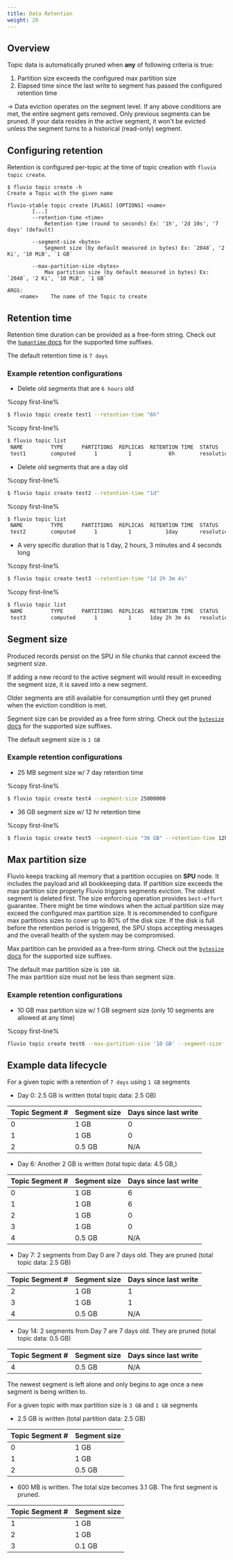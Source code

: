 ```yaml
---
title: Data Retention
weight: 20
---
```


## Overview

Topic data is automatically pruned when **any** of following criteria is true:
1. Partition size exceeds the configured max partition size
2. Elapsed time since the last write to segment has passed the configured retention time

-> Data eviction operates on the segment level. If any above conditions are met, the entire segment gets removed. Only previous segments can be pruned. If your data resides in the active segment, it won't be evicted unless the segment turns to a historical (read-only) segment.


## Configuring retention

Retention is configured per-topic at the time of topic creation with `fluvio topic create`.

```shell
$ fluvio topic create -h
Create a Topic with the given name

fluvio-stable topic create [FLAGS] [OPTIONS] <name>
        [...]
        --retention-time <time>
            Retention time (round to seconds) Ex: '1h', '2d 10s', '7 days' (default)

        --segment-size <bytes>
            Segment size (by default measured in bytes) Ex: `2048`, '2 Ki', '10 MiB', `1 GB`

        --max-partition-size <bytes>
            Max partition size (by default measured in bytes) Ex: `2048`, '2 Ki', '10 MiB', `1 GB`

ARGS:
    <name>    The name of the Topic to create
```

## Retention time

Retention time duration can be provided as a free-form string. Check out the [`humantime` docs](https://docs.rs/humantime/2.1.0/humantime/fn.parse_duration.html) for the supported time suffixes.

The default retention time is `7 days`

### Example retention configurations
* Delete old segments that are `6 hours` old 

%copy first-line%
```bash
$ fluvio topic create test1 --retention-time "6h"
```

%copy first-line%
```bash
$ fluvio topic list
 NAME         TYPE      PARTITIONS  REPLICAS  RETENTION TIME  STATUS                   REASON 
 test1        computed      1          1            6h        resolution::provisioned
```

* Delete old segments that are a day old

%copy first-line%
```bash
$ fluvio topic create test2 --retention-time "1d"
```

%copy first-line%
```bash
$ fluvio topic list
 NAME         TYPE      PARTITIONS  REPLICAS  RETENTION TIME  STATUS                   REASON 
 test2        computed      1          1           1day       resolution::provisioned 
```

* A very specific duration that is 1 day, 2 hours, 3 minutes and 4 seconds long

%copy first-line%
```bash
$ fluvio topic create test3 --retention-time "1d 2h 3m 4s"
```

%copy first-line%
```bash
$ fluvio topic list
 NAME         TYPE      PARTITIONS  REPLICAS  RETENTION TIME  STATUS                   REASON 
 test3        computed      1          1      1day 2h 3m 4s   resolution::provisioned
```

## Segment size

Produced records persist on the SPU in file chunks that cannot exceed the segment size.

If adding a new record to the active segment will would result in exceeding the segment size, it is saved into a new segment.

Older segments are still available for consumption until they get pruned when the eviction condition is met.

Segment size can be provided as a free form string. Check out the [`bytesize` docs](https://github.com/hyunsik/bytesize/) 
for the supported size suffixes.

The default segment size is `1 GB`

### Example retention configurations
* 25 MB segment size w/ 7 day retention time

%copy first-line%
```bash
$ fluvio topic create test4 --segment-size 25000000
```

* 36 GB segment size w/ 12 hr retention time

%copy first-line%
```bash
$ fluvio topic create test5 --segment-size "36 GB" --retention-time 12h
```

## Max partition size

Fluvio keeps tracking all memory that a partition occupies on **SPU** node. It includes the payload and all bookkeeping data.
If partition size exceeds the max partition size property Fluvio triggers segments eviction. The oldest segment is deleted first. 
The size enforcing operation provides `best-effort` guarantee. There might be time windows when the actual partition size may
exceed the configured max partition size. It is recommended to configure max partitions sizes to cover up to 80% of the disk size.
If the disk is full before the retention period is triggered, the SPU stops accepting messages and the overall health of the system 
may be compromised.

Max partition can be provided as a free-form string. Check out the [`bytesize` docs](https://github.com/hyunsik/bytesize/) 
for the supported size suffixes.

The default max partition size is `100 GB`.  
The max partition size must not be less than segment size. 

### Example retention configurations

* 10 GB max partition size w/ 1 GB segment size (only 10 segments are allowed at any time)

%copy first-line%
```bash
fluvio topic create test6 --max-partition-size '10 GB' --segment-size '1 GB'
```

## Example data lifecycle

For a given topic with a retention of `7 days` using `1 GB` segments

* Day 0: 2.5 GB is written (total topic data: 2.5 GB)

| Topic Segment # | Segment size | Days since last write |
|-----------------|--------------|-----------------------|
| 0               | 1 GB         | 0                     |
| 1               | 1 GB         | 0                     |
| 2               | 0.5 GB       | N/A                   |

* Day 6: Another 2 GB is written (total topic data: 4.5 GB,)

| Topic Segment # | Segment size | Days since last write |
|-----------------|--------------|-----------------------|
| 0               | 1 GB         | 6                     |
| 1               | 1 GB         | 6                     |
| 2               | 1 GB         | 0                     |
| 3               | 1 GB         | 0                     |
| 4               | 0.5 GB       | N/A                   |

* Day 7: 2 segments from Day 0 are 7 days old. They are pruned (total topic data: 2.5 GB)

| Topic Segment # | Segment size | Days since last write |
|-----------------|--------------|-----------------------|
| 2               | 1 GB         | 1                     |
| 3               | 1 GB         | 1                     |
| 4               | 0.5 GB       | N/A                   |

* Day 14: 2 segments from Day 7 are 7 days old. They are pruned (total topic data: 0.5 GB)

| Topic Segment # | Segment size | Days since last write |
|-----------------|--------------|-----------------------|
| 4               | 0.5 GB       | N/A                   |

The newest segment is left alone and only begins to age once a new segment is being written to.

For a given topic with max partition size is `3 GB` and `1 GB` segments
* 2.5 GB is written (total partition data: 2.5 GB)

| Topic Segment # | Segment size |
|-----------------|--------------|
| 0               | 1 GB         |
| 1               | 1 GB         |
| 2               | 0.5 GB       |

* 600 MB is written. The total size becomes 3.1 GB. The first segment is pruned.

| Topic Segment #     | Segment size |
|---------------------|--------------|
| 1                   | 1 GB         |
| 2                   | 1 GB         |
| 3                   | 0.1 GB       |